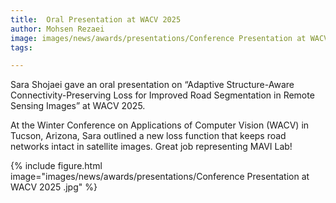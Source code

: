 ```yaml
---
title:  Oral Presentation at WACV 2025
author: Mohsen Rezaei
image: images/news/awards/presentations/Conference Presentation at WACV 2025 .jpg
tags:

---
```

<!-- excerpt start -->
Sara Shojaei gave an oral presentation on “Adaptive Structure-Aware Connectivity-Preserving Loss for Improved Road Segmentation in Remote Sensing Images” at WACV 2025.
<!-- excerpt end -->
At the Winter Conference on Applications of Computer Vision (WACV) in Tucson, Arizona, Sara outlined a new loss function that keeps road networks intact in satellite images. Great job representing MAVI Lab!

{%
  include figure.html
  image="images/news/awards/presentations/Conference Presentation at WACV 2025 .jpg"
%}







